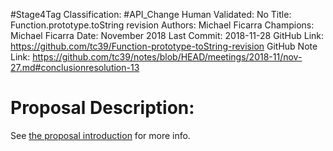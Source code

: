 #Stage4Tag
Classification: #API_Change
Human Validated: No
Title: Function.prototype.toString revision
Authors: Michael Ficarra
Champions: Michael Ficarra
Date: November 2018
Last Commit: 2018-11-28
GitHub Link: https://github.com/tc39/Function-prototype-toString-revision
GitHub Note Link: https://github.com/tc39/notes/blob/HEAD/meetings/2018-11/nov-27.md#conclusionresolution-13

# Proposal Description:
See [the proposal introduction](http://tc39.github.io/Function-prototype-toString-revision) for more info.
